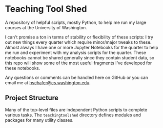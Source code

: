 # Teaching Tool Shed
A repository of helpful scripts, mostly Python, to help me run my large courses at the University of Washington.

I can't promise a ton in terms of stability or flexibility of these scripts: I try out new things every quarter which require minor/major tweaks to these. Almost always I have one or more Jupyter Notebooks for the quarter to help me run and experiment with my analysis scripts for the quarter. These notebooks cannot be shared generally since they contain student data, so this repo will show some of the most useful fragments I've developed for these notebooks.

Any questions or comments can be handled here on GitHub or you can email me at [hschafer@cs.washington.edu](mailto:hschafer@cs.washington.edu).

## Project Structure
Many of the top-level files are independent Python scripts to complete various tasks. The `teachingtoolshed` directory defines modules and packages for many utility classes.
